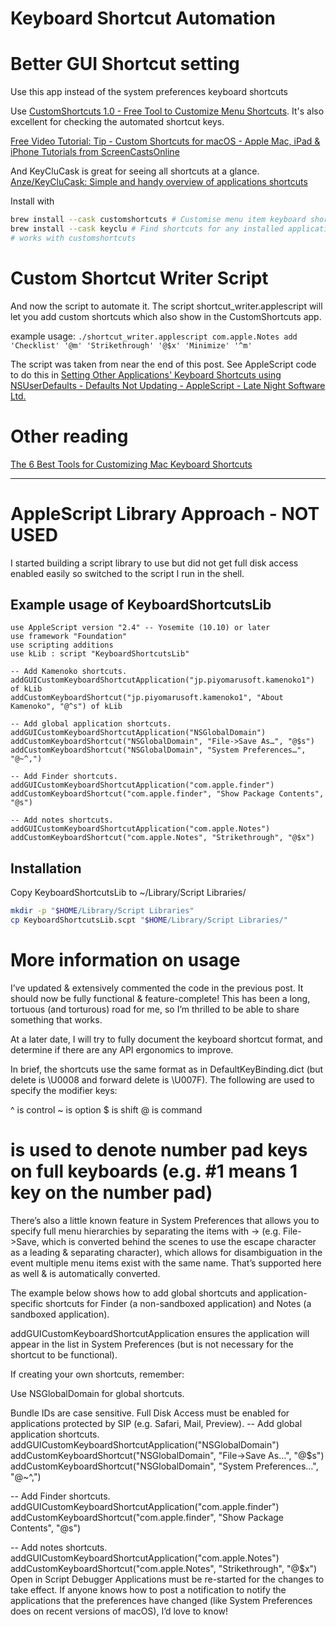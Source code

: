 # Keyboard Shortcut Automation

# Better GUI Shortcut setting

Use this app instead of the system preferences keyboard shortcuts

Use [CustomShortcuts 1.0 - Free Tool to Customize Menu Shortcuts](https://blog.houdah.com/2020/06/customshortcuts-1-0-free-tool-to-customize-menu-shortcuts/). It's also excellent for checking the automated shortcut keys.

[Free Video Tutorial: Tip - Custom Shortcuts for macOS - Apple Mac, iPad & iPhone Tutorials from ScreenCastsOnline](https://www.screencastsonline.com/tutorials/utility-apps/tip-customshortcuts-for-macos)

And KeyCluCask is great for seeing all shortcuts at a glance.
[Anze/KeyCluCask: Simple and handy overview of applications shortcuts](https://github.com/Anze/KeyCluCask)

Install with

```bash
brew install --cask customshortcuts # Customise menu item keyboard shortcuts https://www.houdah.com/customShortcuts/
brew install --cask keyclu # Find shortcuts for any installed application https://sergii.tatarenkov.name/keyclu/support/
# works with customshortcuts
```

# Custom Shortcut Writer Script

And now the script to automate it. The script shortcut_writer.applescript will let you add custom shortcuts which also show in the CustomShortcuts app.

example usage:
`./shortcut_writer.applescript com.apple.Notes add 'Checklist' '@m' 'Strikethrough' '@$x' 'Minimize' '^m'`

The script was taken from near the end of this post. See AppleScript code to do this in [Setting Other Applications' Keyboard Shortcuts using NSUserDefaults - Defaults Not Updating - AppleScript - Late Night Software Ltd.](https://forum.latenightsw.com/t/setting-other-applications-keyboard-shortcuts-using-nsuserdefaults-defaults-not-updating/3537/6)

# Other reading

[The 6 Best Tools for Customizing Mac Keyboard Shortcuts](https://www.howtogeek.com/361724/the-6-best-tools-for-customizing-mac-hotkeys/#hammerspoon-control-your-system-with-lua)

---

# AppleScript Library Approach - NOT USED

I started building a script library to use but did not get full disk access enabled easily so switched to the script I run in the shell.

## Example usage of KeyboardShortcutsLib

```applescript
use AppleScript version "2.4" -- Yosemite (10.10) or later
use framework "Foundation"
use scripting additions
use kLib : script "KeyboardShortcutsLib"

-- Add Kamenoko shortcuts.
addGUICustomKeyboardShortcutApplication("jp.piyomarusoft.kamenoko1") of kLib
addCustomKeyboardShortcut("jp.piyomarusoft.kamenoko1", "About Kamenoko", "@^s") of kLib
```

```applescript
-- Add global application shortcuts.
addGUICustomKeyboardShortcutApplication("NSGlobalDomain")
addCustomKeyboardShortcut("NSGlobalDomain", "File->Save As…", "@$s")
addCustomKeyboardShortcut("NSGlobalDomain", "System Preferences…", "@~^,")

-- Add Finder shortcuts.
addGUICustomKeyboardShortcutApplication("com.apple.finder")
addCustomKeyboardShortcut("com.apple.finder", "Show Package Contents", "@s")

-- Add notes shortcuts.
addGUICustomKeyboardShortcutApplication("com.apple.Notes")
addCustomKeyboardShortcut("com.apple.Notes", "Strikethrough", "@$x")
```

## Installation

Copy KeyboardShortcutsLib to ~/Library/Script Libraries/

```bash
mkdir -p "$HOME/Library/Script Libraries"
cp KeyboardShortcutsLib.scpt "$HOME/Library/Script Libraries/"
```

# More information on usage

I’ve updated & extensively commented the code in the previous post. It should now be fully functional & feature-complete! This has been a long, tortuous (and torturous) road for me, so I’m thrilled to be able to share something that works.

At a later date, I will try to fully document the keyboard shortcut format, and determine if there are any API ergonomics to improve.

In brief, the shortcuts use the same format as in DefaultKeyBinding.dict (but delete is \U0008 and forward delete is \U007F). The following are used to specify the modifier keys:

^ is control
~ is option
$ is shift
@ is command
# is used to denote number pad keys on full keyboards (e.g. #1 means 1 key on the number pad)
There’s also a little known feature in System Preferences that allows you to specify full menu hierarchies by separating the items with -> (e.g. File->Save, which is converted behind the scenes to use the escape character as a leading & separating character), which allows for disambiguation in the event multiple menu items exist with the same name. That’s supported here as well & is automatically converted.

The example below shows how to add global shortcuts and application-specific shortcuts for Finder (a non-sandboxed application) and Notes (a sandboxed application).

addGUICustomKeyboardShortcutApplication ensures the application will appear in the list in System Preferences (but is not necessary for the shortcut to be functional).

If creating your own shortcuts, remember:

Use NSGlobalDomain for global shortcuts.

Bundle IDs are case sensitive.
Full Disk Access must be enabled for applications protected by SIP (e.g. Safari, Mail, Preview).
-- Add global application shortcuts.
addGUICustomKeyboardShortcutApplication("NSGlobalDomain")
addCustomKeyboardShortcut("NSGlobalDomain", "File->Save As…", "@$s")
addCustomKeyboardShortcut("NSGlobalDomain", "System Preferences…", "@~^,")

-- Add Finder shortcuts.
addGUICustomKeyboardShortcutApplication("com.apple.finder")
addCustomKeyboardShortcut("com.apple.finder", "Show Package Contents", "@s")

-- Add notes shortcuts.
addGUICustomKeyboardShortcutApplication("com.apple.Notes")
addCustomKeyboardShortcut("com.apple.Notes", "Strikethrough", "@$x")
Open in Script Debugger
Applications must be re-started for the changes to take effect. If anyone knows how to post a notification to notify the applications that the preferences have changed (like System Preferences does on recent versions of macOS), I’d love to know!